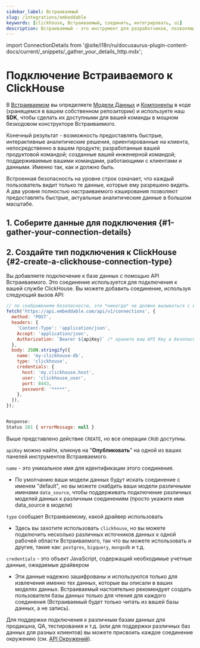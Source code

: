 ```yaml
---
sidebar_label: Встраиваемый
slug: /integrations/embeddable
keywords: [clickhouse, Встраиваемый, соединить, интегрировать, ui]
description: Встраиваемый - это инструмент для разработчиков, позволяющий создавать быстрые, интерактивные и полностью настраиваемые аналитические решения непосредственно в вашем приложении.
---
```


import ConnectionDetails from '@site/i18n/ru/docusaurus-plugin-content-docs/current/_snippets/_gather_your_details_http.mdx';


# Подключение Встраиваемого к ClickHouse

В [Встраиваемом](https://embeddable.com/) вы определяете [Модели Данных](https://trevorio.notion.site/Data-modeling-35637bbbc01046a1bc47715456bfa1d8) и [Компоненты](https://trevorio.notion.site/Using-components-761f52ac2d0743b488371088a1024e49) в коде (хранящемся в вашем собственном репозитории) и используете наш **SDK**, чтобы сделать их доступными для вашей команды в мощном безкодовом конструкторе Встраиваемого.

Конечный результат - возможность предоставлять быстрые, интерактивные аналитические решения, ориентированные на клиента, непосредственно в вашем продукте; разработанные вашей продуктовой командой; созданные вашей инженерной командой; поддерживаемые вашими командами, работающими с клиентами и данными. Именно так, как и должно быть.

Встроенная безопасность на уровне строк означает, что каждый пользователь видит только те данные, которые ему разрешено видеть. А два уровня полностью настраиваемого кэширования позволяют предоставлять быстрые, актуальные аналитические данные в большом масштабе.

## 1. Соберите данные для подключения {#1-gather-your-connection-details}
<ConnectionDetails />

## 2. Создайте тип подключения к ClickHouse {#2-create-a-clickhouse-connection-type}

Вы добавляете подключение к базе данных с помощью API Встраиваемого. Это соединение используется для подключения к вашей службе ClickHouse. Вы можете добавить соединение, используя следующий вызов API:

```javascript
// по соображениям безопасности, это *никогда* не должно вызываться с вашей клиентской стороны
fetch('https://api.embeddable.com/api/v1/connections', {
  method: 'POST',
  headers: {
    'Content-Type': 'application/json',
    Accept: 'application/json',
    Authorization: `Bearer ${apiKey}` /* храните ваш API Key в безопасности */,
  },
  body: JSON.stringify({
    name: 'my-clickhouse-db',
    type: 'clickhouse',
    credentials: {
      host: 'my.clickhouse.host',
      user: 'clickhouse_user',
      port: 8443,
      password: '*****',
    },
  }),
});


Response:
Status 201 { errorMessage: null }
```

Выше представлено действие `CREATE`, но все операции `CRUD` доступны.

`apiKey` можно найти, кликнув на "**Опубликовать**" на одной из ваших панелей инструментов Встраиваемого.

`name` - это уникальное имя для идентификации этого соединения.
- По умолчанию ваши модели данных будут искать соединение с именем "default", но вы можете снабдить ваши модели различными именами `data_source`, чтобы поддерживать подключение различных моделей данных к различным соединениям (просто укажите имя data_source в модели)

`type` сообщает Встраиваемому, какой драйвер использовать

- Здесь вы захотите использовать `clickhouse`, но вы можете подключить несколько различных источников данных к одной рабочей области Встраиваемого, так что вы можете использовать и другие, такие как: `postgres`, `bigquery`, `mongodb` и т.д.

`credentials` - это объект JavaScript, содержащий необходимые учетные данные, ожидаемые драйвером
- Эти данные надежно зашифрованы и используются только для извлечения именно тех данных, которые вы описали в ваших моделях данных.
Встраиваемый настоятельно рекомендует создать пользователя базы данных только для чтения для каждого соединения (Встраиваемый будет только читать из вашей базы данных, а не запись).

Для поддержки подключения к различным базам данных для продакшна, QA, тестирования и т.д. (или для поддержки различных баз данных для разных клиентов) вы можете присвоить каждое соединение окружению (см. [API Окружений](https://www.notion.so/Environments-API-497169036b5148b38f7936aa75e62949?pvs=21)).
